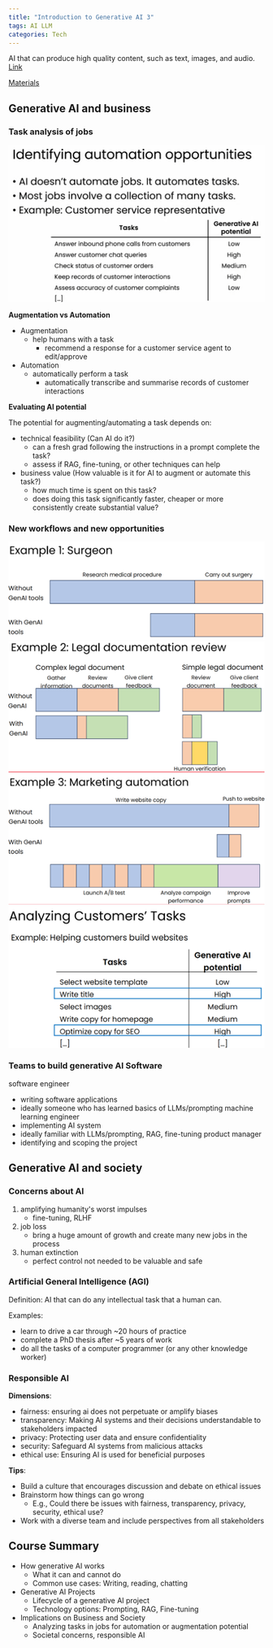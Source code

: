 ```yaml
---
title: "Introduction to Generative AI 3"
tags: AI LLM
categories: Tech
---
```


AI that can produce high quality content, such as text, images, and audio. [Link](https://www.coursera.org/learn/generative-ai-for-everyone/lecture/chD5R/welcome)

[Materials](/assets/materials/GenAI4E%20Slides/GenAI4E%20Week%203.pdf)


## Generative AI and business

### Task analysis of jobs

![llm-task-analysis](/assets/source/image/blog/llm-task-analysis.png)

**Augmentation vs Automation**

 - Augmentation
   - help humans with a task
     - recommend a response for a customer service agent to edit/approve
 - Automation
   - automatically perform a task
     - automatically transcribe and summarise records of customer interactions

**Evaluating AI potential**

The potential for augmenting/automating a task depends on:
 - technical feasibility (Can AI do it?)
   - can a fresh grad following the instructions in a prompt complete the task?
   - assess if RAG, fine-tuning, or other techniques can help
 - business value (How valuable is it for AI to augment or automate this task?)
   - how much time is spent on this task?
   - does doing this task significantly faster, cheaper or more consistently create substantial value?


### New workflows and new opportunities


![llm-workflow-eg1](/assets/source/image/blog/llm-workflow-eg1.png)
![llm-workflow-eg2](/assets/source/image/blog/llm-workflow-eg2.png)
![llm-workflow-eg3](/assets/source/image/blog/llm-workflow-eg3.png)
![llm-workflow-eg4](/assets/source/image/blog/llm-workflow-eg4.png)


### Teams to build generative AI Software

software engineer
 - writing software applications
 - ideally someone who has learned basics of LLMs/prompting
machine learning engineer
 - implementing AI system
 - ideally familiar with LLMs/prompting, RAG, fine-tuning
product manager
 - identifying and scoping the project


## Generative AI and society

### Concerns about AI

1. amplifying humanity's worst impulses
     - fine-tuning, RLHF
2. job loss
     - bring a huge amount of growth and create many new jobs in the process
3. human extinction
     - perfect control not needed to be valuable and safe

### Artificial General Intelligence (AGI)

Definition: AI that can do any intellectual task that a human can.

Examples:
 - learn to drive a car through ~20 hours of practice
 - complete a PhD thesis after ~5 years of work
 - do all the tasks of a computer programmer (or any other knowledge worker)

### Responsible AI

**Dimensions**:
 - fairness: ensuring ai does not perpetuate or amplify biases
 - transparency: Making AI systems and their decisions understandable to stakeholders impacted
 - privacy: Protecting user data and ensure confidentiality
 - security: Safeguard AI systems from malicious attacks
 - ethical use: Ensuring AI is used for beneficial purposes

**Tips**:
 -  Build a culture that encourages discussion and debate on ethical issues 
 - Brainstorm how things can go wrong 
   - E.g., Could there be issues with fairness, transparency, privacy, security, ethical use? 
 - Work with a diverse team and include perspectives from all stakeholders

## Course Summary
 - How generative AI works 
   - What it can and cannot do 
   - Common use cases: Writing, reading, chatting 
 - Generative AI Projects 
   - Lifecycle of a generative AI project 
   - Technology options: Prompting, RAG, Fine-tuning 
 - Implications on Business and Society 
   - Analyzing tasks in jobs for automation or augmentation potential 
   - Societal concerns, responsible AI

